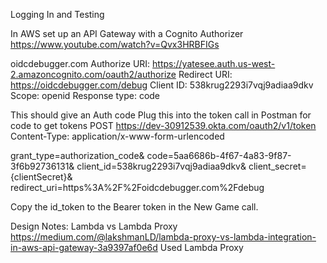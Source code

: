Logging In and Testing

In AWS set up an API Gateway with a Cognito Authorizer
https://www.youtube.com/watch?v=Qvx3HRBFIGs

oidcdebugger.com
Authorize URI: https://yatesee.auth.us-west-2.amazoncognito.com/oauth2/authorize
Redirect URI: https://oidcdebugger.com/debug Client ID: 538krug2293i7vqj9adiaa9dkv
Scope: openid
Response type: code

This should give an Auth code Plug this into the token call in Postman for code to get tokens
POST https://dev-30912539.okta.com/oauth2/v1/token
Content-Type: application/x-www-form-urlencoded

grant_type=authorization_code&
code=5aa6686b-4f67-4a83-9f87-3f6b92736131&
client_id=538krug2293i7vqj9adiaa9dkv&
client_secret={clientSecret}&
redirect_uri=https%3A%2F%2Foidcdebugger.com%2Fdebug

Copy the id_token to the Bearer token in the New Game call.


Design Notes:
Lambda vs Lambda Proxy
https://medium.com/@lakshmanLD/lambda-proxy-vs-lambda-integration-in-aws-api-gateway-3a9397af0e6d
Used Lambda Proxy


